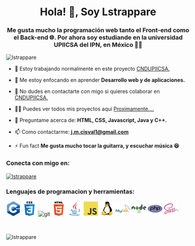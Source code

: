 <h1 align="center">Hola! 👋, Soy Lstrappare</h1>
<h3 align="center">Me gusta mucho la programación web tanto el Front-end como el Back-end 🌐. 
  Por ahora soy estudiande en la universidad UPIICSA del IPN, en México 🧑‍🎓</h3>

<p align="left"> <img src="https://komarev.com/ghpvc/?username=lstrappare&label=Profile%20views&color=0e75b6&style=flat" alt="lstrappare" /> </p>

- 🔭 Estoy trabajando normalmente en este proyecto [CNDUPIICSA.](https://github.com/Lstrappare/CNDUPIICSA.git)

- 🌱 Me estoy enfocando en aprender **Desarrollo web y de aplicaciones.**

- 🤝 No dudes en contactarte con migo si quieres colaborar en [CNDUPIICSA.](https://github.com/Lstrappare/CNDUPIICSA.git) 

- 👨‍💻 Puedes ver todos mis proyectos aquí [Proximamente....](Proximamente....)

- 💬 Preguntame acerca de: **HTML, CSS, Javascript, Java y C++.**

- 📫 Como contactarme: **j.m.cisval1@gmail.com**

- ⚡ Fun fact **Me gusta mucho tocar la guitarra, y escuchar música 😆**

<h3 align="left">Conecta con migo en:</h3>
<p align="left">
<a href="https://twitter.com/lstrappare" target="blank"><img align="center" src="https://raw.githubusercontent.com/rahuldkjain/github-profile-readme-generator/master/src/images/icons/Social/twitter.svg" alt="lstrappare" height="30" width="40" /></a>
</p>

<h3 align="left">Lenguajes de programacion y herramientas:</h3>
<p align="left"> <img src="https://raw.githubusercontent.com/devicons/devicon/master/icons/cplusplus/cplusplus-original.svg" alt="cplusplus" width="40" height="40"/> <img src="https://raw.githubusercontent.com/devicons/devicon/master/icons/css3/css3-original-wordmark.svg" alt="css3" width="40" height="40"/> <img src="https://www.vectorlogo.zone/logos/git-scm/git-scm-icon.svg" alt="git" width="40" height="40"/> <img src="https://raw.githubusercontent.com/devicons/devicon/master/icons/html5/html5-original-wordmark.svg" alt="html5" width="40" height="40"/> <img src="https://raw.githubusercontent.com/devicons/devicon/master/icons/java/java-original.svg" alt="java" width="40" height="40"/> <img src="https://raw.githubusercontent.com/devicons/devicon/master/icons/javascript/javascript-original.svg" alt="javascript" width="40" height="40"/> <img src="https://raw.githubusercontent.com/devicons/devicon/master/icons/linux/linux-original.svg" alt="linux" width="40" height="40"/> <img src="https://raw.githubusercontent.com/devicons/devicon/master/icons/mysql/mysql-original-wordmark.svg" alt="mysql" width="40" height="40"/> <img src="https://raw.githubusercontent.com/devicons/devicon/master/icons/nodejs/nodejs-original-wordmark.svg" alt="nodejs" width="40" height="40"/> <img src="https://raw.githubusercontent.com/devicons/devicon/master/icons/php/php-original.svg" alt="php" width="40" height="40"/> <img src="https://raw.githubusercontent.com/devicons/devicon/master/icons/sass/sass-original.svg" alt="sass" width="40" height="40"/> </p>
<br>
<p><img align="center" src="https://github-readme-stats.vercel.app/api/top-langs?username=lstrappare&show_icons=true&locale=en&layout=compact" alt="lstrappare" /></p>
